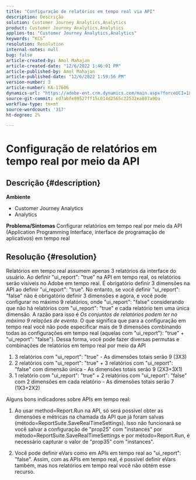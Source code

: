 ```yaml
---
title: "Configuração de relatórios em tempo real via API"
description: Descrição
solution: Customer Journey Analytics,Analytics
product: Customer Journey Analytics,Analytics
applies-to: "Customer Journey Analytics,Analytics"
keywords: “KCS”
resolution: Resolution
internal-notes: null
bug: false
article-created-by: Amol Mahajan
article-created-date: "12/6/2022 1:46:01 PM"
article-published-by: Amol Mahajan
article-published-date: "12/6/2022 1:59:56 PM"
version-number: 3
article-number: KA-17606
dynamics-url: "https://adobe-ent.crm.dynamics.com/main.aspx?forceUCI=1&pagetype=entityrecord&etn=knowledgearticle&id=0b6cb14f-6c75-ed11-81aa-6045bd006e5a"
source-git-commit: ed7abfe89527ff15c014d2565c22532ea807a90a
workflow-type: tm+mt
source-wordcount: '317'
ht-degree: 2%

---
```


# Configuração de relatórios em tempo real por meio da API

## Descrição {#description}

<b>Ambiente</b>
- Customer Journey Analytics
- Analytics



<b>Problema/Sintomas</b>
Configurar relatórios em tempo real por meio da API (Application Programming Interface, interface de programação de aplicativos) em tempo real


## Resolução {#resolution}


Relatórios em tempo real assumem apenas 3 relatórios da interface do usuário.
Ao definir &quot;ui_report&quot;: &quot;true&quot; na API em tempo real, os relatórios serão visíveis no Adobe em tempo real. É obrigatório definir 3 dimensões na API ao definir &quot;ui_report&quot;: &quot;true&quot;.
No entanto, se você definir &quot;ui_report&quot;: &quot;false&quot; não é obrigatório definir 3 dimensões e agora, e você pode configurar no máximo 9 relatórios, onde &quot;ui_report&quot;: &quot;false&quot; considerando que não há relatórios com &quot;ui_report&quot;: &quot;true&quot; e cada relatório tem uma única dimensão.
A razão para isso é *Os conjuntos de relatórios podem ter no máximo 9 relações de evento.* O que significa que para a configuração em tempo real você não pode especificar mais de 9 dimensões combinando todas as configurações em tempo real (aquelas com &quot;ui_report&quot;): &quot;true&quot; + &quot;ui_report&quot;: &quot;false&quot;).
Dessa forma, você pode fazer diversas permutas e combinações de relatórios em tempo real por meio da API

1. 3 relatórios com &quot;ui_report&quot;: &quot;true&quot; - As dimensões totais serão 9 (3X3)
2. 2 relatórios com &quot;ui_report&quot;: &quot;true&quot; + 3 relatórios com &quot;ui_report&quot;: &quot;false&quot; com dimensão única - As dimensões totais serão 9 (2X3+3X1)
3. 1 relatório com &quot;ui_report&quot;: &quot;true&quot; + 2 relatórios com &quot;ui_report&quot;: &quot;false&quot; com 2 dimensões em cada relatório - As dimensões totais serão 7 (1X3+2X2)


Alguns bons indicadores sobre APIs em tempo real:

1. Ao usar method=Report.Run na API, só será possível obter as dimensões e métricas na chamada da API que já foram salvas (método=ReportSuite.SaveRealTimeSettings). Isso não funcionará se você salvar a configuração de &quot;prop25&quot; com &quot;instances&quot; por método=ReportSuite.SaveRealTimeSettings e por método=Report.Run, é necessário capturar o valor de &quot;prop35&quot; com &quot;instances&quot;.


2. Você pode definir eVars como em APIs em tempo real ao &quot;ui_report&quot;: &quot;false&quot;. Assim, com as APIs em tempo real, é possível definir eVars também, mas nos relatórios em tempo real você não obtém esse recurso.

